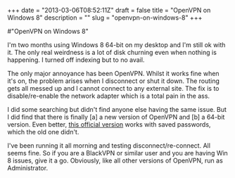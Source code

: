 +++
date = "2013-03-06T08:52:11Z"
draft = false
title = "OpenVPN on Windows 8"
description = ""
slug = "openvpn-on-windows-8"
+++

#"OpenVPN on Windows 8"

I'm two months using Windows 8 64-bit on my desktop and I'm still ok with it. The only real weirdness is a lot of disk churning even when nothing is happening. I turned off indexing but to no avail.

The only major annoyance has been OpenVPN. Whilst it works fine when it's on, the problem arises when I disconnect or shut it down. The routing gets all messed up and I cannot connect to any external site. The fix is to disable/re-enable the network adapter which is a total pain in the ass.

I did some searching but didn't find anyone else having the same issue. But I did find that there is finally [a] a new version of OpenVPN and [b] a 64-bit version. Even better, <a href="http://openvpn.net/index.php/open-source/downloads.html">this official version</a> works with saved passwords, which the old one didn't.

I've been running it all morning and testing disconnect/re-connect. All seems fine. So if you are a BlackVPN or similar user and you are having Win 8 issues, give it a go. Obviously, like all other versions of OpenVPN, run as Administrator.
